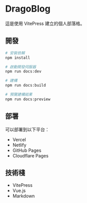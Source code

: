 # DragoBlog

這是使用 VitePress 建立的個人部落格。

## 開發

```bash
# 安裝依賴
npm install

# 啟動開發伺服器
npm run docs:dev

# 建構
npm run docs:build

# 預覽建構結果
npm run docs:preview
```

## 部署

可以部署到以下平台：
- Vercel
- Netlify
- GitHub Pages
- Cloudflare Pages

## 技術棧

- VitePress
- Vue.js
- Markdown 